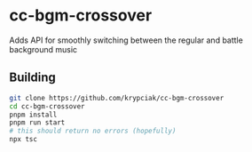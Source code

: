 <!-- markdownlint-disable MD013 MD024 MD001 MD045 -->

# cc-bgm-crossover
Adds API for smoothly switching between the regular and battle background music

## Building

```bash
git clone https://github.com/krypciak/cc-bgm-crossover
cd cc-bgm-crossover
pnpm install
pnpm run start
# this should return no errors (hopefully)
npx tsc
```

